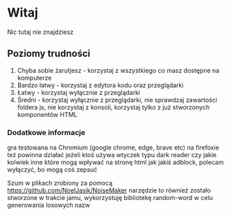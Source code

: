 # Witaj

Nic tutaj nie znajdziesz


## Poziomy trudności

1. Chyba sobie żarutjesz - korzystaj z wszystkiego co masz dostępne na komputerze
2. Bardzo łatwy - korzystaj z edytora kodu oraz przeglądarki
3. Łatwy - korzystaj wyłącznie z przeglądarki
4. Średni - korzystaj wyłącznie z przeglądarki, nie sprawdzaj zawartości foldera js, nie korzystaj z konsoli, korzystaj tylko z już stworzonych komponentów HTML

### Dodatkowe informacje
gra testowana na Chromium (google chrome, edge, brave etc) na firefoxie też powinna działać
jeżeli ktoś używa wtyczek typu dark reader czy jakie kolwiek inne które mogą wpływać na stronę html jak jakiś adblock, polecam wyłączyć, bo mogą coś zepsuć

Szum w plikach zrobiony za pomocą https://github.com/NoelJasik/NoiseMaker narzędzie to również zostało stworzone w trakcie jamu, wykorzystuję bibliotekę random-word w celu generowania losowych nazw
